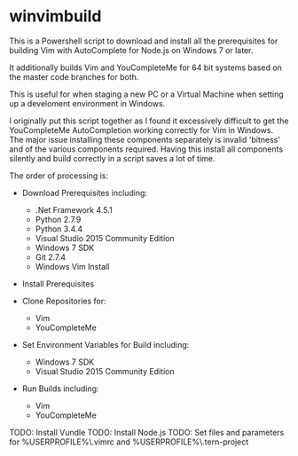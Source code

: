 # winvimbuild

This is a Powershell script to download and install all the prerequisites for building Vim with AutoComplete for Node.js on Windows 7 or later.

It additionally builds Vim and YouCompleteMe for 64 bit systems based on the master code branches for both. 

This is useful for when staging a new PC or a Virtual Machine when setting up a develoment environment in Windows.

I originally put this script together as I found it excessively difficult to get the YouCompleteMe AutoCompletion working correctly for Vim in Windows. The major issue installing these components separately is invalid 'bitness' and of the various components required. Having this install all components silently and build correctly in a script saves a lot of time.

The order of processing is:

- Download Prerequisites including:

    - .Net Framework 4.5.1
    - Python 2.7.9
    - Python 3.4.4
    - Visual Studio 2015 Community Edition
    - Windows 7 SDK
    - Git 2.7.4
    - Windows Vim Install

- Install Prerequisites

- Clone Repositories for:

    - Vim
    - YouCompleteMe

- Set Environment Variables for Build including:

    - Windows 7 SDK
    - Visual Studio 2015 Community Edition

- Run Builds including:

    - Vim
    - YouCompleteMe

TODO: Install Vundle
TODO: Install Node.js
TODO: Set files and parameters for %USERPROFILE%\\.vimrc and %USERPROFILE%\\.tern-project
 
